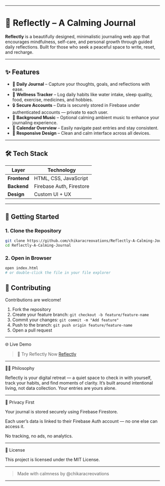 
---

# 🌿 Reflectly – A Calming Journal

**Reflectly** is a beautifully designed, minimalistic journaling web app that encourages mindfulness, self-care, and personal growth through guided daily reflections. Built for those who seek a peaceful space to write, reset, and recharge.

---

## ✨ Features

- 📝 **Daily Journal** – Capture your thoughts, goals, and reflections with ease.
- 🧘 **Wellness Tracker** – Log daily habits like water intake, sleep quality, food, exercise, medicines, and hobbies.
- 🔒 **Secure Accounts** – Data is securely stored in Firebase under authenticated accounts — private to each user.
- 🎵 **Background Music** – Optional calming ambient music to enhance your journaling experience.
- 📅 **Calendar Overview** – Easily navigate past entries and stay consistent.
- 📱 **Responsive Design** – Clean and calm interface across all devices.

---

## 🛠️ Tech Stack

| Layer       | Technology              |
|-------------|--------------------------|
| **Frontend**| HTML, CSS, JavaScript    |
| **Backend** | Firebase Auth, Firestore |
| **Design**  | Custom UI + UX           |

---

## 🚀 Getting Started

### 1. Clone the Repository

```bash
git clone https://github.com/chikaracreovations/Reflectly-A-Calming-Journal.git
cd Reflectly-A-Calming-Journal
```

### 2. Open in Browser

```bash
open index.html
# or double-click the file in your file explorer
```

## 🤝 Contributing

Contributions are welcome!
1. Fork the repository
2. Create your feature branch: `git checkout -b feature/feature-name`
3. Commit your changes: `git commit -m "Add feature"`
4. Push to the branch: `git push origin feature/feature-name`
5. Open a pull request

---

🌐 Live Demo

> 🔗 Try Reflectly Now
[Reflectly](https://chikaracreovations.github.io/Reflectly-A-Calming-Journal/index.html)




---

🧘‍♀️ Philosophy

Reflectly is your digital retreat — a quiet space to check in with yourself, track your habits, and find moments of clarity. It’s built around intentional living, not data collection. Your entries are yours alone.


---

🔐 Privacy First

Your journal is stored securely using Firebase Firestore.

Each user’s data is linked to their Firebase Auth account — no one else can access it.

No tracking, no ads, no analytics.



---

📄 License

This project is licensed under the MIT License.


---

> Made with calmness by @chikaracreovations



---
